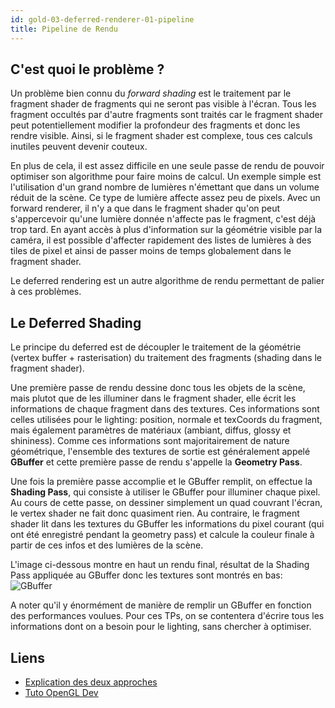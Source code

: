 ```yaml
---
id: gold-03-deferred-renderer-01-pipeline
title: Pipeline de Rendu
---
```


## C'est quoi le problème ?

Un problème bien connu du *forward shading* est le traitement par le fragment shader de fragments qui ne seront pas visible à l'écran.
Tous les fragment occultés par d'autre fragments sont traités car le fragment shader peut potentiellement modifier la profondeur des fragments et donc les rendre visible.
Ainsi, si le fragment shader est complexe, tous ces calculs inutiles peuvent devenir couteux.

En plus de cela, il est assez difficile en une seule passe de rendu de pouvoir optimiser son algorithme pour faire moins de calcul.
Un exemple simple est l'utilisation d'un grand nombre de lumières n'émettant que dans un volume réduit de la scène.
Ce type de lumière affecte assez peu de pixels.
Avec un forward renderer, il n'y a que dans le fragment shader qu'on peut s'appercevoir qu'une lumière donnée n'affecte pas le fragment, c'est déjà trop tard.
En ayant accès à plus d'information sur la géométrie visible par la caméra, il est possible d'affecter rapidement des listes de lumières à des tiles de pixel et ainsi de passer moins de temps globalement dans le fragment shader.

Le deferred rendering est un autre algorithme de rendu permettant de palier à ces problèmes.

## Le Deferred Shading

Le principe du deferred est de découpler le traitement de la géométrie (vertex buffer + rasterisation) du traitement des fragments (shading dans le fragment shader).

Une première passe de rendu dessine donc tous les objets de la scène, mais plutot que de les illuminer dans le fragment shader, elle écrit les informations de chaque fragment dans des textures.
Ces informations sont celles utilisées pour le lighting: position, normale et texCoords du fragment, mais également paramètres de matériaux (ambiant, diffus, glossy et shininess).
Comme ces informations sont majoritairement de nature géométrique, l'ensemble des textures de sortie est généralement appelé **GBuffer** et cette première passe de rendu s'appelle la **Geometry Pass**.

Une fois la première passe accomplie et le GBuffer remplit, on effectue la **Shading Pass**, qui consiste à utiliser le GBuffer pour illuminer chaque pixel.
Au cours de cette passe, on dessiner simplement un quad couvrant l'écran, le vertex shader ne fait donc quasiment rien.
Au contraire, le fragment shader lit dans les textures du GBuffer les informations du pixel courant (qui ont été enregistré pendant la geometry pass) et calcule la couleur finale à partir de ces infos et des lumières de la scène.

L'image ci-dessous montre en haut un rendu final, résultat de la Shading Pass appliquée au GBuffer donc les textures sont montrés en bas:
![GBuffer](/openglnoel/img/gbuffer_1.png)

A noter qu'il y énormément de manière de remplir un GBuffer en fonction des performances voulues.
Pour ces TPs, on se contentera d'écrire tous les informations dont on a besoin pour le lighting, sans chercher à optimiser.

## Liens

- [Explication des deux approches](https://gamedevelopment.tutsplus.com/articles/forward-rendering-vs-deferred-rendering--gamedev-12342)
- [Tuto OpenGL Dev](http://ogldev.atspace.co.uk/www/tutorial35/tutorial35.html)
